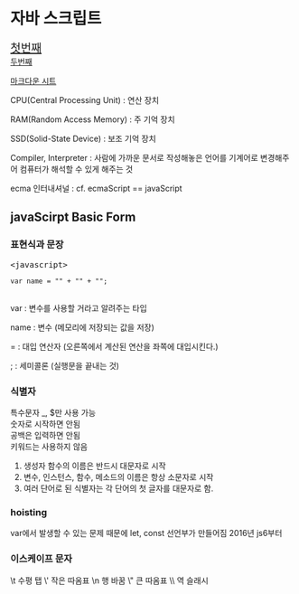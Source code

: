 <h1>자바 스크립트</h1>

<a href="#javascript" style="font-size: 20px; ">첫번째</a>  
<a href="#java" style="">두번째</a>  

[마크다운 시트](https://www.markdownguide.org/cheat-sheet/)


CPU(Central Processing Unit) : 연산 장치

RAM(Random Access Memory) : 주 기억 장치

SSD(Solid-State Device) : 보조 기억 장치

Compiler, Interpreter : 사람에 가까운 문서로 작성해놓은 언어를 기계어로 변경해주어 컴퓨터가 해석할 수 있게 해주는 것

ecma 인터내셔널 : 
cf. ecmaScript == javaScript

<h2 id="javascript">javaScirpt Basic Form</h2>

<h3>표현식과 문장</h3>

<pre>&lt;javascript&gt;
<code>
var name = "" + "" + "";
</code>
</pre>

var : 변수를 사용할 거라고 알려주는 타입

name : 변수 (메모리에 저장되는 값을 저장)

= : 대입 연산자 (오른쪽에서 계산된 연산을 좌쪽에 대입시킨다.)

; : 세미콜론 (실행문을 끝내는 것)

<h3>식별자</h3>

특수문자 _, $만 사용 가능  
숫자로 시작하면 안됨  
공백은 입력하면 안됨   
키워드는 사용하지 않음   
1. 생성자 함수의 이름은 반드시 대문자로 시작
2. 변수, 인스턴스, 함수, 메소드의 이름은 항상 소문자로 시작
3. 여러 단어로 된 식별자는 각 단어의 첫 글자를 대문자로 함.

<h3>hoisting</h3>
var에서 발생할 수 있는 문제 때문에 let, const 선언부가 만들어짐 2016년 js6부터

<h3>이스케이프 문자</h3>
\t 수평 탭
\' 작은 따옴표
\n 행 바꿈
\" 큰 따옴표
\\ 역 슬래시

<h2 id=""></h2>